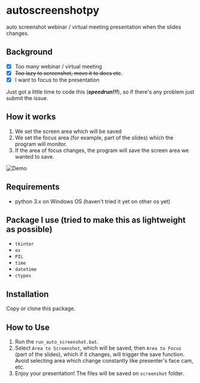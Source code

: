 # autoscreenshotpy
auto screenshot webinar / virtual meeting presentation when the slides changes.

## Background
- [x] Too many webinar / virtual meeting
- [x] ~~Too lazy to screenshot, move it to docs etc~~.
- [x] I want to focus to the presentation

Just got a little time to code this (***speedrun!!!***), so if there's any problem just submit the issue.

## How it works
1. We set the screen area which will be saved
2. We set the focus area (for example, part of the slides) which the program will monitor. 
3. If the area of focus changes, the program will save the screen area we wanted to save.

![Demo](demo.gif)

## Requirements
- python 3.x on Windows OS (haven't tried it yet on other os yet)

## Package I use (tried to make this as lightweight as possible)
- ```tkinter```
- ```os```
- ```PIL```
- ```time```
- ```datetime```
- ```ctypes```

## Installation
Copy or clone this package.

## How to Use
1. Run the ```run_auto_screenshot.bat```.
2. Select ```Area to Screenshot```, which will be saved, then ```Area to Focus``` (part of the slides), which if it changes, will trigger the save function. Avoid selecting area which change constantly like presenter's face cam, etc.
3. Enjoy your presentation! The files will be saved on ```screenshot``` folder.
